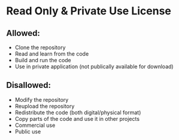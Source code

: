 # Read Only & Private Use License 
## Allowed:
- Clone the repository
- Read and learn from the code
- Build and run the code
- Use in private application (not publically available for download)

## Disallowed:
- Modify the repository
- Reupload the repository
- Redistribute the code (both digital/physical format)
- Copy parts of the code and use it in other projects
- Commercial use
- Public use 
